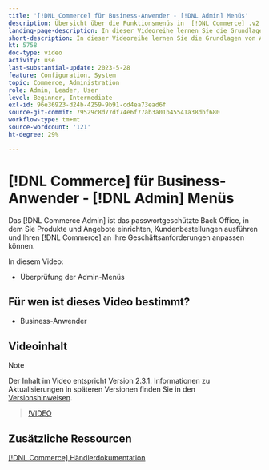 ```yaml
---
title: '[!DNL Commerce] für Business-Anwender - [!DNL Admin] Menüs'
description: Übersicht über die Funktionsmenüs in  [!DNL Commerce] .v2. [!DNL Admin].
landing-page-description: In dieser Videoreihe lernen Sie die Grundlagen von Adobe Commerce und die Arbeit im Admin-Bereich kennen.
short-description: In dieser Videoreihe lernen Sie die Grundlagen von Adobe Commerce und die Arbeit im Admin-Bereich kennen.
kt: 5758
doc-type: video
activity: use
last-substantial-update: 2023-5-28
feature: Configuration, System
topic: Commerce, Administration
role: Admin, Leader, User
level: Beginner, Intermediate
exl-id: 96e36923-d24b-4259-9b91-cd4ea73ead6f
source-git-commit: 79529c8d77df74e6f77ab3a01b45541a38dbf680
workflow-type: tm+mt
source-wordcount: '121'
ht-degree: 29%

---
```


# [!DNL Commerce] für Business-Anwender - [!DNL Admin] Menüs

Das [!DNL Commerce Admin] ist das passwortgeschützte Back Office, in dem Sie Produkte und Angebote einrichten, Kundenbestellungen ausführen und Ihren [!DNL Commerce] an Ihre Geschäftsanforderungen anpassen können.

In diesem Video:

- Überprüfung der Admin-Menüs

## Für wen ist dieses Video bestimmt?

- Business-Anwender

## Videoinhalt

>[!NOTE]
>
>Der Inhalt im Video entspricht Version 2.3.1. Informationen zu Aktualisierungen in späteren Versionen finden Sie in den [Versionshinweisen](https://experienceleague.adobe.com/docs/commerce-operations/release/notes/overview.html?lang=de).

>[!VIDEO](https://video.tv.adobe.com/v/35942?quality=12&learn=on)

## Zusätzliche Ressourcen

[[!DNL Commerce] Händlerdokumentation](https://experienceleague.adobe.com/docs/commerce-admin/user-guides/home.html?lang=de)
